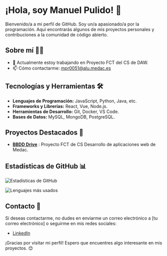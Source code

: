 # ¡Hola, soy Manuel Pulido! 👋

Bienvenido/a a mi perfil de GitHub. Soy un/a apasionado/a por la programación. Aquí encontrarás algunos de mis proyectos personales y contribuciones a la comunidad de código abierto.

## Sobre mí 🧑‍💻

- 🔭 Actualmente estoy trabajando en Proyecto FCT del CS de DAW.
- 📫 Cómo contactarme: mpr0051@alu.medac.es


## Tecnologías y Herramientas 🛠️

- **Lenguajes de Programación:** JavaScript, Python, Java, etc.
- **Frameworks y Librerías:** React, Vue, Node.js.
- **Herramientas de Desarrollo:** Git, Docker, VS Code.
- **Bases de Datos:** MySQL, MongoDB, PostgreSQL.

## Proyectos Destacados 🚀

- **[BBDD Drive](https://github.com/JoseCarlosOlivaMedac/Proyecto-BBDD)** : Proyecto FCT de CS Desarrollo de aplicaciones web de Medac.


## Estadísticas de GitHub 📊

![Estadísticas de GitHub](https://github-readme-stats.vercel.app/api?username=ManuelPulidoMEDAC&show_icons=true&theme=radical)

![Lenguajes más usados](https://github-readme-stats.vercel.app/api/top-langs/?username=ManuelPulidoMEDAC&layout=compact&theme=radical)

## Contacto 📧

Si deseas contactarme, no dudes en enviarme un correo electrónico a [tu correo electrónico] o seguirme en mis redes sociales:

- [LinkedIn](https://www.linkedin.com/in/mpulidoroldan/)

¡Gracias por visitar mi perfil! Espero que encuentres algo interesante en mis proyectos. 😊
